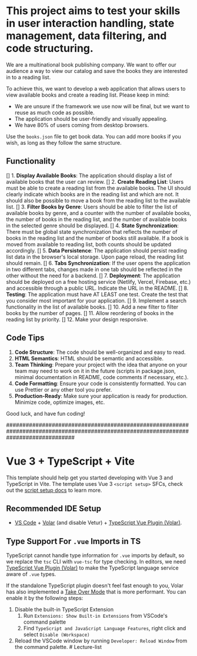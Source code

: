 # This project aims to test your skills in user interaction handling, state management, data filtering, and code structuring.

We are a multinational book publishing company. We want to offer our audience a way to view our catalog and save the books they are interested in to a reading list.

To achieve this, we want to develop a web application that allows users to view available books and create a reading list. Please keep in mind:

- We are unsure if the framework we use now will be final, but we want to reuse as much code as possible.
- The application should be user-friendly and visually appealing.
- We have 80% of users coming from desktop browsers.

Use the `books.json` file to get book data. You can add more books if you wish, as long as they follow the same structure.

## Functionality

[] 1. **Display Available Books**: The application should display a list of available books that the user can review.
[] 2. **Create Reading List**: Users must be able to create a reading list from the available books. The UI should clearly indicate which books are in the reading list and which are not. It should also be possible to move a book from the reading list to the available list.
[] 3. **Filter Books by Genre**: Users should be able to filter the list of available books by genre, and a counter with the number of available books, the number of books in the reading list, and the number of available books in the selected genre should be displayed.
[] 4. **State Synchronization**: There must be global state synchronization that reflects the number of books in the reading list and the number of books still available. If a book is moved from available to reading list, both counts should be updated accordingly.
[] 5. **Data Persistence**: The application should persist reading list data in the browser's local storage. Upon page reload, the reading list should remain.
[] 6. **Tabs Synchronization**: If the user opens the application in two different tabs, changes made in one tab should be reflected in the other without the need for a backend.
[] 7. **Deployment**: The application should be deployed on a free hosting service (Netlify, Vercel, Firebase, etc.) and accessible through a public URL. Indicate the URL in the README.
[] 8. **Testing**: The application must have AT LEAST one test. Create the test that you consider most important for your application.
[] 9. Implement a search functionality in the list of available books.
[] 10. Add a new filter to filter books by the number of pages.
[] 11. Allow reordering of books in the reading list by priority.
[] 12. Make your design responsive.

## Code Tips

1. **Code Structure**: The code should be well-organized and easy to read.
2. **HTML Semantics**: HTML should be semantic and accessible.
3. **Team Thinking**: Prepare your project with the idea that anyone on your team may need to work on it in the future (scripts in package.json, minimal documentation in README, code comments if necessary, etc.).
4. **Code Formatting**: Ensure your code is consistently formatted. You can use Prettier or any other tool you prefer.
5. **Production-Ready**: Make sure your application is ready for production. Minimize code, optimize images, etc.

Good luck, and have fun coding!

#####################################################################################################################################

# Vue 3 + TypeScript + Vite

This template should help get you started developing with Vue 3 and TypeScript in Vite. The template uses Vue 3 `<script setup>` SFCs, check out the [script setup docs](https://v3.vuejs.org/api/sfc-script-setup.html#sfc-script-setup) to learn more.

## Recommended IDE Setup

- [VS Code](https://code.visualstudio.com/) + [Volar](https://marketplace.visualstudio.com/items?itemName=Vue.volar) (and disable Vetur) + [TypeScript Vue Plugin (Volar)](https://marketplace.visualstudio.com/items?itemName=Vue.vscode-typescript-vue-plugin).

## Type Support For `.vue` Imports in TS

TypeScript cannot handle type information for `.vue` imports by default, so we replace the `tsc` CLI with `vue-tsc` for type checking. In editors, we need [TypeScript Vue Plugin (Volar)](https://marketplace.visualstudio.com/items?itemName=Vue.vscode-typescript-vue-plugin) to make the TypeScript language service aware of `.vue` types.

If the standalone TypeScript plugin doesn't feel fast enough to you, Volar has also implemented a [Take Over Mode](https://github.com/johnsoncodehk/volar/discussions/471#discussioncomment-1361669) that is more performant. You can enable it by the following steps:

1. Disable the built-in TypeScript Extension
   1. Run `Extensions: Show Built-in Extensions` from VSCode's command palette
   2. Find `TypeScript and JavaScript Language Features`, right click and select `Disable (Workspace)`
2. Reload the VSCode window by running `Developer: Reload Window` from the command palette.
   #   L e c t u r e - l i s t 
    
    
